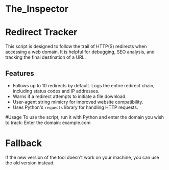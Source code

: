 # The_Inspector

# Redirect Tracker

This script is designed to follow the trail of HTTP(S) redirects when accessing a web domain. It is helpful for debugging, SEO analysis, and tracking the final destination of a URL.

## Features

- Follows up to 10 redirects by default.
Logs the entire redirect chain, including status codes and IP addresses.
- Warns if a redirect attempts to initiate a file download.
- User-agent string mimicry for improved website compatibility.
- Uses Python's `requests` library for handling HTTP requests.


#Usage
To use the script, run it with Python and enter the domain you wish to track:
Enter the domain: example.com

# Fallback
If the new version of the tool doesn't work on your machine, you can use the old version instead.






